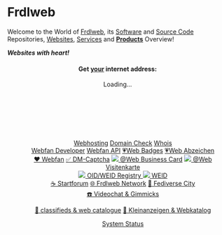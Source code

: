 # Frdlweb
 
Welcome to the World of [Frdlweb](https://frdl.de), its [Software](https://packages.frdl.de/) and [Source Code](https://github.com/frdl) Repositories, [Websites](https://webfan.de/index.html), [Services](#services) and **[Products](https://domainundhomepagespeicher.de/)** Overview! 

***Websites with heart!*** 

<a name="services"></a>
<div style="text-align:center;"> 
 <h4>
    Get <u>your</u> internet address:
 </h4>
 <div style="min-height:120px;">
  <frdlweb-domain-check-whois ng-cloak></frdlweb-domain-check-whois><span frdl-if-js-remove="500">Loading...</span>
 </div>
</div>


<div  webfan-unsplash-keywords="hosting,internet,homepage,web,festival,unicorn,science,coding" style="text-align:center;">
 
<ul style="list-style:none;text-align:center;">
    <li>
        <a href="https://domainundhomepagespeicher.de/" class="btn btn-info">Webhosting</a> <a href="https://frdlweb.de/dns/domain-check" class="btn btn-info">Domain Check</a> <a href="https://frdlweb.de/api/rdap/whois" class="btn btn-info">Whois</a>
    </li>
    <li>       <a href="https://api.webfan.de/apps/developer/" class="btn btn-info">Webfan Developer</a> 
     <a href="https://api.webfan.de/apps/" class="btn btn-info">Webfan API</a>
     <a href="https://webfan.website/badge/" class="btn btn-info" ng-show="langIsDefault==true || langShortCode=='en'">💗Web Badges</a>
     <a href="https://webfan.website/badge/" class="btn btn-info" ng-show="langShortCode=='de'" ng-cloak>💗Web Abzeichen</a>
    </li>
   <li>
    <a href="https://webfan.de" class="btn btn-info" title="Webfan">❤️ Webfan</a>
      <a href="https://dm-captcha-sas.weid.info/test-post.php" class="btn btn-info" title="Captcha Service">✅ DM-Captcha</a>
     <a href="https://webfan.website" class="btn btn-info" title="@Web Business Card" ng-show="langIsDefault==true || langShortCode=='en'"><img src="https://webfan.website/favicon.ico" style="border:none;" /> @Web Business Card</a>
     <a href="https://webfan.website" class="btn btn-info" title="@Web Visitenkarte" ng-show="langShortCode=='de'" ng-cloak><img src="https://webfan.website/favicon.ico" style="border:none;" /> @Web Visitenkarte</a>
   </li> 
    <li>  
        <a href="https://registry.frdl.de" class="btn btn-info">
         <img src="https://registry.frdl.de/plugins/viathinksoft/objectTypes/oid/img/root_icon16.png" style="border:none;" />
         OID/WEID Registry
        </a> 
     <a href="https://weid.info" class="btn btn-info">
         <img src="https://weid.info/favicon.ico" style="border:none;" />
         WEID
        </a>
    </li>
    <li>
        <a href="https://startforum.de" class="btn btn-info" title="Startforum social networks">☕ Startforum</a> <a href="https://frdl.de" class="btn btn-info">🌐 Frdlweb Network</a> <a href="https://inne.city" class="btn btn-info">🌈 Fediverse City</a>
    </li>
 <li>
   <a href="https://smoke.tel/" class="btn btn-info" title="Videocall">☎️ Videochat &amp; Gimmicks</a>

  <a href="https://startdir.de/" class="btn btn-info" title="classifieds and web catalogue" ng-show="langIsDefault==true || langShortCode=='en'">💱 classifieds &amp; web catalogue</a>
     <a href="https://startdir.de/" class="btn btn-info" title="Kleinanzeigen und Webkatalog" ng-show="langShortCode=='de'" ng-cloak>💱 Kleinanzeigen &amp; Webkatalog</a>
 </li>
 
 <li>
   <a href="https://status.frdl.de" class="btn btn-info" title="System Status">System Status</a>
 </li>
</ul>
</div>


<div webfan-rss-feeds="https://webfan.de/admin/genfeeds/startdir.atom https://webfan.de/apps/feeds/?action=display&bridge=FeedMergeBridge&feed_name=Frdlweb&feed_1=https%3A%2F%2Ffrdl.de%2Fuser_support%2Ffaq%2Fgroup%2F139%3Fview%3Drss&feed_2=https%3A%2F%2Ffrdl.de%2Fgroups%2Fprofile%2F97%2Ffrdlweb-software%3Fview%3Drss&feed_3=https%3A%2F%2Ffrdl.de%2Fgroups%2Fprofile%2F139%2Fwebmaster%3Fview%3Drss&feed_4=https%3A%2F%2Ffrdl.de%2Fgroups%2Fprofile%2F152%2Fweid-consortium%3Fview%3Drss&feed_5=&feed_6=&feed_7=&feed_8=&feed_9=&feed_10=&limit=&format=Atom" webfan-rss-headline="h3" webfan-rss-max-items="6" webfan-rss-sorting="rand" 
  style="max-height:600px;"></div>
  

